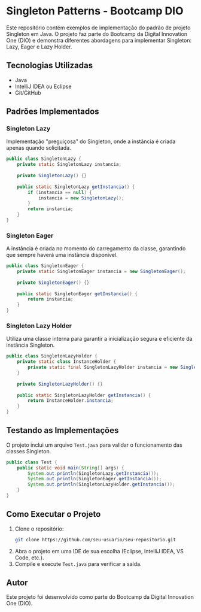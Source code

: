 # Singleton Patterns - Bootcamp DIO

Este repositório contém exemplos de implementação do padrão de projeto Singleton em Java. O projeto faz parte do Bootcamp da Digital Innovation One (DIO) e demonstra diferentes abordagens para implementar Singleton: Lazy, Eager e Lazy Holder.

## Tecnologias Utilizadas
- Java
- IntelliJ IDEA ou Eclipse
- Git/GitHub

## Padrões Implementados

### Singleton Lazy
Implementação "preguiçosa" do Singleton, onde a instância é criada apenas quando solicitada.
```java
public class SingletonLazy {
    private static SingletonLazy instancia;
    
    private SingletonLazy() {}
    
    public static SingletonLazy getInstancia() {
        if (instancia == null) {
            instancia = new SingletonLazy();
        }
        return instancia;
    }
}
```

### Singleton Eager
A instância é criada no momento do carregamento da classe, garantindo que sempre haverá uma instância disponível.
```java
public class SingletonEager {
    private static SingletonEager instancia = new SingletonEager();
    
    private SingletonEager() {}
    
    public static SingletonEager getInstancia() {
        return instancia;
    }
}
```

### Singleton Lazy Holder
Utiliza uma classe interna para garantir a inicialização segura e eficiente da instância Singleton.
```java
public class SingletonLazyHolder {
    private static class InstanceHolder {
        private static final SingletonLazyHolder instancia = new SingletonLazyHolder();
    }
    
    private SingletonLazyHolder() {}
    
    public static SingletonLazyHolder getInstancia() {
        return InstanceHolder.instancia;
    }
}
```

## Testando as Implementações
O projeto inclui um arquivo `Test.java` para validar o funcionamento das classes Singleton.
```java
public class Test {
    public static void main(String[] args) {
        System.out.println(SingletonLazy.getInstancia());
        System.out.println(SingletonEager.getInstancia());
        System.out.println(SingletonLazyHolder.getInstancia());
    }
}
```

## Como Executar o Projeto
1. Clone o repositório:
   ```bash
   git clone https://github.com/seu-usuario/seu-repositorio.git
   ```
2. Abra o projeto em uma IDE de sua escolha (Eclipse, IntelliJ IDEA, VS Code, etc.).
3. Compile e execute `Test.java` para verificar a saída.

## Autor
Este projeto foi desenvolvido como parte do Bootcamp da Digital Innovation One (DIO).

